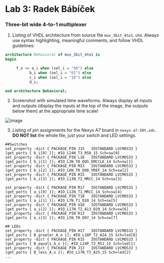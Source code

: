 # Lab 3: Radek Bábíček

### Three-bit wide 4-to-1 multiplexer

1. Listing of VHDL architecture from source file `mux_3bit_4to1.vhd`. Always use syntax highlighting, meaningful comments, and follow VHDL guidelines:

```vhdl
architecture Behavioral of mux_3bit_4to1 is
begin

     f_o <= a_i when (sel_i = "00") else
           b_i when (sel_i = "01") else
           c_i when (sel_i = "10") else
           d_i;

end architecture Behavioral;
```

2. Screenshot with simulated time waveforms. Always display all inputs and outputs (display the inputs at the top of the image, the outputs below them) at the appropriate time scale!

  ![image](https://user-images.githubusercontent.com/99410759/156437988-dc20bc6e-c537-4008-97a5-c8b451947155.png)


3. Listing of pin assignments for the Nexys A7 board in `nexys-a7-50t.xdc`. **DO NOT list** the whole file, just your switch and LED settings.

```shell
##Switches
set_property -dict { PACKAGE_PIN J15   IOSTANDARD LVCMOS33 } [get_ports { b_i[0] }]; #IO_L24N_T3_RS0_15 Sch=sw[0]
set_property -dict { PACKAGE_PIN L16   IOSTANDARD LVCMOS33 } [get_ports { b_i[1] }]; #IO_L3N_T0_DQS_EMCCLK_14 Sch=sw[1]
set_property -dict { PACKAGE_PIN M13   IOSTANDARD LVCMOS33 } [get_ports { b_i[2] }]; #IO_L6N_T0_D08_VREF_14 Sch=sw[2]
set_property -dict { PACKAGE_PIN R15   IOSTANDARD LVCMOS33 } [get_ports { b_i[3] }]; #IO_L13N_T2_MRCC_14 Sch=sw[3]

set_property -dict { PACKAGE_PIN R17   IOSTANDARD LVCMOS33 } [get_ports { a_i[0] }]; #IO_L12N_T1_MRCC_14 Sch=sw[4]
set_property -dict { PACKAGE_PIN T18   IOSTANDARD LVCMOS33 } [get_ports { a_i[1] }]; #IO_L7N_T1_D10_14 Sch=sw[5]
set_property -dict { PACKAGE_PIN U18   IOSTANDARD LVCMOS33 } [get_ports { a_i[2] }]; #IO_L17N_T2_A13_D29_14 Sch=sw[6]
set_property -dict { PACKAGE_PIN R13   IOSTANDARD LVCMOS33 } [get_ports { a_i[3] }]; #IO_L5N_T0_D07_14 Sch=sw[7]

## LEDs
set_property -dict { PACKAGE_PIN H17   IOSTANDARD LVCMOS33 } [get_ports { B_greater_A_o }]; #IO_L18P_T2_A24_15 Sch=led[0]
set_property -dict { PACKAGE_PIN K15   IOSTANDARD LVCMOS33 } [get_ports { B_equals_A_o }]; #IO_L24P_T3_RS1_15 Sch=led[1]
set_property -dict { PACKAGE_PIN J13   IOSTANDARD LVCMOS33 } [get_ports { B_less_A_o }]; #IO_L17N_T2_A25_15 Sch=led[2]
...
```

